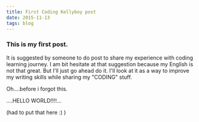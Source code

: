 ```yaml
---
title: First Coding Kellyboy post
date: 2015-11-13
tags: blog
---
```

### This is my first post.  

It is suggested by someone to do post to share my experience with coding learning journey. I am bit hesitate at that suggestion because my English is not that great. But I'll just go ahead do it. I'll look at it as a way to improve my writing skills while sharing my "CODING" stuff.

Oh....before i forgot this.

....HELLO WORLD!!!!...

(had to put that here  :)  )
